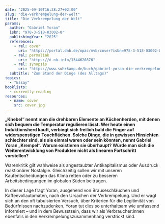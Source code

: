 ```yaml
---
date: "2025-09-10T16:38:27+02:00"
slug: "die-verkrempelung-der-welt"
title: "Die Verkrempelung der Welt"
params:
  author: "Gabriel Yoran"
  isbn: "978-3-518-03002-8"
  publishingYear: "2025"
  references:
    - rel: cover
      uri: "https://portal.dnb.de/opac/mvb/cover?isbn=978-3-518-03002-8"
    - rel: permalink
      uri: "https://d-nb.info/1344620876"
    - rel: synopsis
      uri: "https://www.suhrkamp.de/buch/gabriel-yoran-die-verkrempelung-der-welt-t-9783518030028"
  subtitle: "Zum Stand der Dinge (des Alltags)"
topics:
  - "Essay"
booklists:
  - currently-reading
resources:
  - name: cover
    src: cover.jpg
---
```


**„Knebel“ nennt man die drehbaren Elemente an Küchenherden, mit denen sich 
bequem die Temperatur regulieren lässt. Wer heute einen Induktionsherd kauft, 
verbiegt sich freilich bald die Finger auf widerspenstigen Touchflächen. Solche 
Dinge, die in gewissen Hinsichten schlechter sind, als sie einmal waren oder 
sein könnten, nennt Gabriel Yoran „Krempel“. Warum existieren sie überhaupt? 
Würde man sich die Weiterentwicklung von Produkten nicht als linearen 
Fortschritt vorstellen?**

Warenkritik gilt wahlweise als angestaubter Antikapitalismus oder Ausdruck 
reaktionärer Nostalgie. Gleichzeitig sollen wir mit unseren Kaufentscheidungen 
das Klima retten oder zu besseren Arbeitsbedingungen im globalen Süden 
beitragen.

In dieser Lage fragt Yoran, ausgehend von Brauseschläuchen und 
Kaffeevollautomaten, nach den Ursachen der Verkrempelung. Und er wagt sich an 
den oft tabuisierten Versuch, über Kriterien für die Legitimität von 
Bedürfnissen nachzudenken. Yoran tut dies so unterhaltsam wie umfassend 
informiert – und in dem Bewusstsein, dass wir als Verbraucher:innen ebenfalls in
den Verkrempelungszusammenhang verstrickt sind.